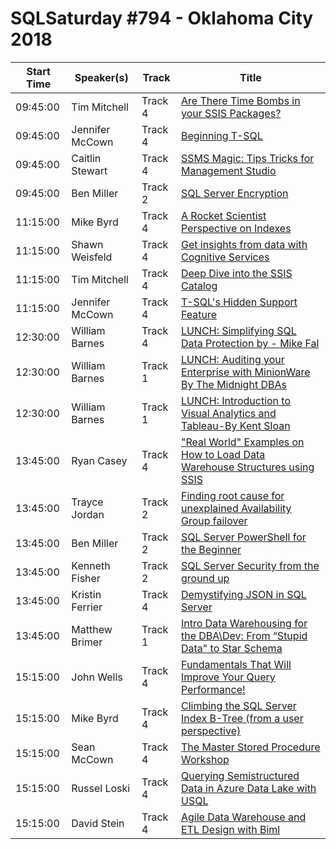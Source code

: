 # SQLSaturday #794 - Oklahoma City 2018
Start Time|Speaker(s)|Track|Title
---|---|---|---
09:45:00|Tim Mitchell|Track 4|[Are There Time Bombs in your SSIS Packages?](82839.md)
09:45:00|Jennifer McCown|Track 4|[Beginning T-SQL](83302.md)
09:45:00|Caitlin Stewart|Track 4|[SSMS Magic: Tips  Tricks for Management Studio](83561.md)
09:45:00|Ben Miller|Track 2|[SQL Server Encryption](83762.md)
11:15:00|Mike Byrd|Track 4|[A Rocket Scientist Perspective on Indexes](82648.md)
11:15:00|Shawn Weisfeld|Track 4|[Get insights from data with Cognitive Services](82718.md)
11:15:00|Tim Mitchell|Track 4|[Deep Dive into the SSIS Catalog](82836.md)
11:15:00|Jennifer McCown|Track 4|[T-SQL's Hidden Support Feature](83304.md)
12:30:00|William Barnes|Track 4|[LUNCH: Simplifying SQL Data Protection by - Mike Fal](85482.md)
12:30:00|William Barnes|Track 1|[LUNCH: Auditing your Enterprise with MinionWare By The Midnight DBAs](85483.md)
12:30:00|William Barnes|Track 1|[LUNCH: Introduction to Visual Analytics and Tableau-By Kent Sloan](85484.md)
13:45:00|Ryan Casey|Track 4|["Real World" Examples on How to Load Data Warehouse Structures using SSIS](82627.md)
13:45:00|Trayce Jordan|Track 2|[Finding root cause for unexplained Availability Group failover](82791.md)
13:45:00|Ben Miller|Track 2|[SQL Server PowerShell for the Beginner](83759.md)
13:45:00|Kenneth Fisher|Track 2|[SQL Server Security from the ground up](83772.md)
13:45:00|Kristin Ferrier|Track 4|[Demystifying JSON in SQL Server](84078.md)
13:45:00|Matthew Brimer|Track 1|[Intro Data Warehousing for the DBA\Dev: From “Stupid Data" to Star Schema](85324.md)
15:15:00|John Wells|Track 4|[Fundamentals That Will Improve Your Query Performance!](82578.md)
15:15:00|Mike Byrd|Track 4|[Climbing the SQL Server Index B-Tree (from a user perspective)](82649.md)
15:15:00|Sean McCown|Track 4|[The Master Stored Procedure Workshop](82970.md)
15:15:00|Russel Loski|Track 4|[Querying Semistructured Data in Azure Data Lake with USQL](83298.md)
15:15:00|David Stein|Track 4|[Agile Data Warehouse and ETL Design with Biml](84081.md)
